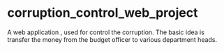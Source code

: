 # corruption_control_web_project
A web application , used for control the corruption. The basic idea is transfer the money from the budget officer to various department heads. 
